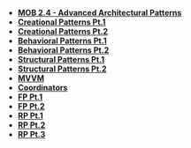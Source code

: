 - **[MOB 2.4 - Advanced Architectural Patterns](README.md)**
- **[Creational Patterns Pt.1](Lessons/01-Creational-PatternsPt.1/README.md)**
- **[Creational Patterns Pt.2](Lessons/02-Creational-PatternsPt.2/README.md)**
- **[Behavioral Patterns Pt.1](Lessons/03-Behavioral-PatternsPt.1/README.md)**
- **[Behavioral Patterns Pt.2](Lessons/04-Behavioral-PatternsPt.2/README.md)**
- **[Structural Patterns Pt.1](Lessons/05-Structural-PatternsPt.1/README.md)**
- **[Structural Patterns Pt.2](Lessons/06-Structural-PatternsPt.2/README.md)**
- **[MVVM](Lessons/07-MVVM/README.md)**
- **[Coordinators](Lessons/08-Coordinators/Lesson8.md)**
- **[FP Pt.1 ](Lessons/09-Functional-ProgrammingPt.1/Lesson9.md)**
- **[FP Pt.2 ](Lessons/10-Functional-ProgrammingPt.2/Lesson10.md)**
- **[RP Pt.1 ](Lessons/11-Reactive-ProgrammingPt.1/Lesson11.md)**
- **[RP Pt.2 ](Lessons/12-Reactive-ProgrammingPt.2/Lesson12.md)**
- **[RP Pt.3 ](Lessons/13-Reactive-ProgrammingPt.3/Lesson13.md)**
